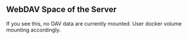 
## WebDAV Space of the Server

If you see this, no DAV data are currently mounted.
User docker volume mounting accordingly.
